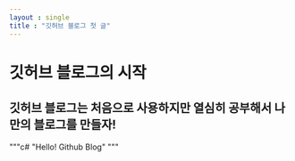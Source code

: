 ```yaml
---
layout : single
title : "깃허브 블로그 첫 글"
---
```


# 깃허브 블로그의 시작
## 깃허브 블로그는 처음으로 사용하지만 열심히 공부해서 나만의 블로그를 만들자!

 """c#
 "Hello! Github Blog"
 """